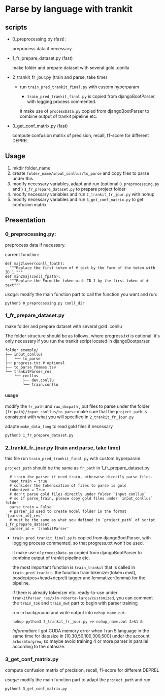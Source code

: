 # Parse by language with trankit


## scripts

- 0_preprocessing.py (fast): 

  preprocess data if necessary. 
- 1_fr_prepare_dataset.py (fast)
  
  make folder and prepare dataset with several gold .conllu 
- 2_trankit_fr_jour.py (train and parse, take time)
    + run ```train_pred_trankit_final.py``` with custom hyperparam
        + ```train_pred_trankit_final.py``` is copied from djangoBootParser, with logging process commented.

        it make use of ```processData.py``` copied from djangoBootParser to combine output of trankit pipeline etc.
- 3_get_conf_matrix.py (fast)

  compute confusion matrix of precision, recall, f1-score for different DEPREL


## Usage

1. mkdir folder_name
2. create `folder_name/input_conllus/to_parse` and copy files to parse under this 
3. modify necessary variables, adapt and run (optional `0_preprocessing.py` and ) `1_fr_prepare_dataset.py` 
to prepare project folder
4. modify necessary variables and run `2_trankit_fr_jour.py` with nohup 
5. modify necessary variables and run `3_get_conf_matrix.py` to get confusion matrix

## Presentation
### 0_preprocessing.py: 

  preprocess data if necessary. 
  
  current function: 
  ```
  def maj2lower(conll_fpath):
    """Replace the first token of # text by the Form of the token with ID 1 """
  def min2maj(conll_fpath):
    """Replace the Form the token with ID 1 by the first token of # text"""
  ```
  *usage:* modify the main function part to call the function you want and run:
  ```
  python3 0_preprocessing.py conll_dir
  ```
### 1_fr_prepare_dataset.py 

  make folder and prepare dataset with several gold .conllu 
  
  The folder structure should be as follows, where progress.txt is optional: 
  it's only necessary if you run the trankit script located in djangoBootparser 

  ```
  folder_example/
  ├── input_conllus
  │   └── to_parse
  ├── progress.txt # optional
  ├── to_parse_fnames.tsv
  └── trankitParser_res
      └── conllus
          ├── dev.conllu
          └── train.conllu
  ```
  
  #### usage
  modify the `fr_path` and `raw_docpath` , 
  put files to parse under the folder `{fr_path}/input_conllus/to_parse`
  make sure that the `project_path` is consistent with what you will specified in `2_trankit_fr_jour.py `
  
  adapte `make_data_lang` to read gold files if necessary
  
  ```python3 1_fr_prepare_dataset.py```
  

### 2_trankit_fr_jour.py (train and parse, take time)
  this file run `train_pred_trankit_final.py` with custom hyperparam
    
  `project_path` should be the same as `fr_path` in 1_fr_prepare_dataset.py   
      
      # train the parser if need_train, otherwise directly parse files.
      need_train = true
      # consider the tokenisation of files to parse is gold
      tokenized = True
      # don't parse gold files directly under folder `input_conllus`
      # so if parse_train, please copy gold files under `input_conllus` folder
      parse_train = False
      # parser_id used to create model folder in the format '{parser_id}_res' 
      # must be the same as what you defined in `project_path` of script 1_fr_prepare_dataset
      parser_id = 'trankitParser'
    
  + `train_pred_trankit_final.py` is copied from djangoBootParser, with logging process commented, so that progress.txt won't be used.
        
    it make use of `processData.py` copied from djangoBootParser to combine output of trankit pipeline etc.
        
    the most important function is `train_trankit` that is called in `train_pred_trankit`. 
    the function train tokenizer(token+mwt), posdep(pos+head+deprel) tagger and lemmatizer(lemma) for the pipeline, 
     
    if there is already tokenizer etc. ready-to-use under `trankitParser_res/xlm-roberta-large/customized`, 
    you can comment the `train_tok` and `train_mwt` part to begin with parser training 

    run in background and write output into `nohup_name.out`. 
    ```
    nohup python3 2_trankit_fr_jour.py >> nohup_name.out 2>&1 &
    ```

    *Information*: I got CUDA memory error when I run 5 language in the same time for datasize in [10,30,50,100,300,500] under the account `arboratorgrew`, so maybe avoid training 4 or more parser in parallel according to the datasize.

### 3_get_conf_matrix.py

compute confusion matrix of precision, recall, f1-score for different DEPREL

  *usage:* modify the main function part to adapt the `project_path` and run
  ```
  python3 3_get_conf_matrix.py
  ```

